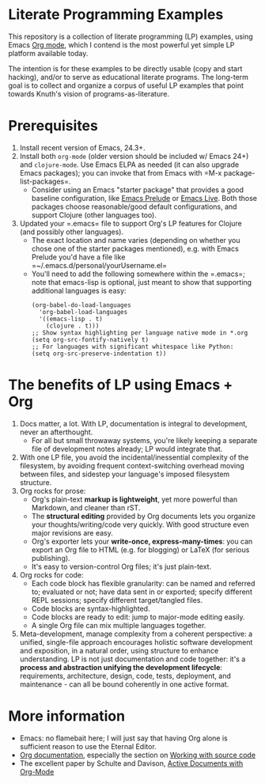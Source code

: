 Literate Programming Examples
=============================

This repository is a collection of literate programming (LP) examples,
using Emacs [Org mode](http://orgmode.org), which I contend is the
most powerful yet simple LP platform available today.

The intention is for these examples to be directly usable (copy and
start hacking), and/or to serve as educational literate programs.  The
long-term goal is to collect and organize a corpus of useful LP
examples that point towards Knuth's vision of programs-as-literature.


Prerequisites
=============

1. Install recent version of Emacs, 24.3+.
2. Install both `org-mode` (older version should be included w/ Emacs
   24+) and `clojure-mode`.  Use Emacs ELPA as needed (it can also
   upgrade Emacs packages); you can invoke that from Emacs with =M-x
   package-list-packages=.
   - Consider using an Emacs "starter package" that provides a good
     baseline configuration, like
     [Emacs Prelude](http://batsov.com/prelude/) or
     [Emacs Live](http://overtone.github.io/emacs-live/).  Both those
     packages choose reasonable/good default configurations, and
     support Clojure (other languages too).
3. Updated your =.emacs= file to support Org's LP features for Clojure
   (and possibly other languages). 
   - The exact location and name varies (depending on whether you
     chose one of the starter packages mentioned), e.g. with Emacs
     Prelude you'd have a file like
     =~/.emacs.d/personal/yourUsername.el=
   - You'll need to add the following somewhere within the =.emacs=;
     note that emacs-lisp is optional, just meant to show that
     supporting additional languages is easy:
     ```elisp
     (org-babel-do-load-languages
       'org-babel-load-languages
       '((emacs-lisp . t)
         (clojure . t)))
     ;; Show syntax highlighting per language native mode in *.org
     (setq org-src-fontify-natively t)
     ;; For languages with significant whitespace like Python:
     (setq org-src-preserve-indentation t))
     ```


The benefits of LP using Emacs + Org
====================================

1. Docs matter, a lot. With LP, documentation is integral to
   development, never an afterthought.
   - For all but small throwaway systems, you're likely keeping a
     separate file of development notes already; LP would integrate
     that.
2. With one LP file, you avoid the incidental/inessential complexity
   of the filesystem, by avoiding frequent context-switching overhead
   moving between files, and sidestep your language's imposed
   filesystem structure.
3. Org rocks for prose:
   - Org's plain-text **markup is lightweight**, yet more powerful than
     Markdown, and cleaner than rST.
   - The **structural editing** provided by Org documents lets you
     organize your thoughts/writing/code very quickly.  With good
     structure even major revisions are easy.
   - Org's exporter lets your **write-once, express-many-times**: you
     can export an Org file to HTML (e.g. for blogging) or LaTeX (for
     serious publishing).
   - It's easy to version-control Org files; it's just plain-text.
4. Org rocks for code:
   - Each code block has flexible granularity: can be named and
     referred to; evaluated or not; have data sent in or exported;
     specify different REPL sessions; specify different target/tangled
     files.
   - Code blocks are syntax-highlighted.
   - Code blocks are ready to edit: jump to major-mode editing easily.
   - A single Org file can mix multiple languages together.
5. Meta-development, manage complexity from a coherent perspective: a
   unified, single-file approach encourages holistic software
   development and exposition, in a natural order, using structure to
   enhance understanding.  LP is not just documentation and code
   together: it's a **process and abstraction unifying the development
   lifecycle**: requirements, architecture, design, code, tests,
   deployment, and maintenance - can all be bound coherently in one
   active format.


More information
================

- Emacs: no flamebait here; I will just say that having Org alone is sufficient reason to use the Eternal Editor.
- [Org documentation](http://orgmode.org/org.html), especially the section on [Working with source code](http://orgmode.org/org.html#Working-With-Source-Code)
- The excellent paper by Schulte and Davison, [Active Documents with Org-Mode](http://www.cs.unm.edu/~eschulte/data/CISE-13-3-SciProg.pdf)
